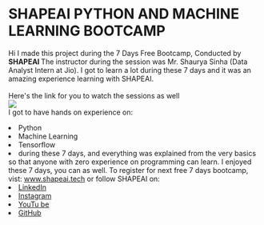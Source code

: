 # SHAPEAI PYTHON AND MACHINE LEARNING BOOTCAMP
Hi I made this project during the 7 Days Free Bootcamp, Conducted by <b> SHAPEAI
</b>
The instructor during the session was Mr. Shaurya Sinha (Data Analyst Intern at Jio). I got to 
learn a lot during these 7 days and it was an amazing experience learning with SHAPEAI.
<br><br>Here's the link for you to watch the sessions as well<br>
<a href="https://www.youtube.com/playlist?list=PL7zl8TDRnlNEA-58W7WWgCWE8LE0D6h"> <img src="https://github.com/ShapeAI/PYTHON-AND-DATA-ANALYTICS/blob/main/YOUTUBE%20THUMBNAIL-5.png"> </a>
<br>I got to have hands on experience on:
<li>Python
<li>Machine Learning
<li>Tensorflow
<li>during these 7 days, and everything was explained from the very basics so that
anyone with zero experience on programming can learn.
I enjoyed these 7 days, you can as well. To register for next free 7 days bootcamp, vist:
<a href="https://www.shapeai.tech"> www.shapeai.tech</a>
or follow SHAPEAI on:
<li><a href=        
"https://in.linkedin.com/company/shapeai">LinkedIn</a>
<li><a href=
"https://www.instagram.com/shape.ai/?hl=en">Instagram</a>
 <li><a
 href=
"https://www.youtube.com/channel/UCTUvDLTW9meuDXWcbmISPdA">YouTu
be</a>
<li><a href=
"https://github.com/shapeai">GitHub</a>
